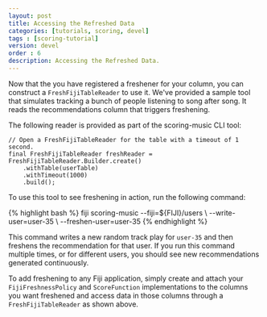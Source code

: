 ```yaml
---
layout: post
title: Accessing the Refreshed Data
categories: [tutorials, scoring, devel]
tags : [scoring-tutorial]
version: devel
order : 6
description: Accessing the Refreshed Data.
---
```

Now that the you have registered a freshener for your column, you can construct a
`FreshFijiTableReader` to use it. We've provided a sample tool that simulates tracking
a bunch of people listening to song after song. It reads the recommendations column that
triggers freshening.

The following reader is provided as part of the
scoring-music CLI tool:

    // Open a FreshFijiTableReader for the table with a timeout of 1 second.
    final FreshFijiTableReader freshReader = FreshFijiTableReader.Builder.create()
        .withTable(userTable)
        .withTimeout(1000)
        .build();

To use this tool to see freshening in action, run the following command:

<div class="userinput">
{% highlight bash %}
fiji scoring-music --fiji=${FIJI}/users \
--write-user=user-35 \
--freshen-user=user-35
{% endhighlight %}
</div>

This command writes a new random track play for `user-35` and then freshens the
recommendation for that user. If you run this command multiple times, or for different users,
you should see new recommendations generated continuously.

To add freshening to any Fiji application, simply create and attach your
`FijiFreshnessPolicy` and `ScoreFunction` implementations to the columns you want
freshened and access data in those columns through a `FreshFijiTableReader` as shown above.

